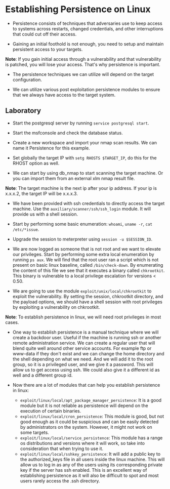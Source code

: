 # Establishing Persistence on Linux

+ Persistence consists of techniques that adversaries use to keep access to systems across restarts, changed credentials, and other interruptions that could cut off their access.

+ Gaining an initial foothold is not enough, you need to setup and maintain persistent access to your targets.

**Note**: If you gain initial access through a vulnerability and that vulnerability is patched, you will lose your access. That's why persistence is important.

+ The persistence techniques we can utilize will depend on the target configuration.

+ We can utilize various post exploitation persistence modules to ensure that we always have access to the target system.

## Laboratory

- Start the postgresql server by running `service postgresql start`.

- Start the msfconsole and check the database status.

- Create a new workspace and import your nmap scan results. We can name it Persistence for this example.

- Set globally the target IP with `setg RHOSTS $TARGET_IP`, do this for the RHOST option as well.

- We can start by using db_nmap to start scanning the target machine. Or you can import them from an external xlm nmap result file.

**Note**: The target machine is the next ip after your ip address. If your ip is x.x.x.2, the target IP will be x.x.x.3.

- We have been provided with ssh credentials to directly access the target machine. Use the `auxiliary/scanner/ssh/ssh_login` module. It will provide us with a shell session.

- Start by performing some basic enumeration: `whoami`, `uname -r`, `cat /etc/*issue`.

- Upgrade the session to meterpreter using `session -u $SESSION_ID`.

- We are now logged as someone that is not root and we want to elevate our privileges. Start by performing some extra local enumeration by running `ps aux`. We will find that the root user ran a script which is not present on basic linux baseline, called `/bin/check-down`. By enumerating the content of this file we see that it executes a binary called `chkrootkit`. This binary is vulnerable to a local privilege escalation for versions < 0.50.

- We are going to use the module `exploit/unix/local/chkrootkit` to exploit the vulnerability. By setting the session, chkrootkit directory, and the payload options, we should have a shell session with root privileges by exploiting a vulnerability on chkrootkit.

**Note**: To establish persistence in linux, we will need root privileges in most cases.

- One way to establish persistence is a manual technique where we will create a backdoor user. Useful if the machine is running ssh or another remote administration service. We can create a regular user that will blend quite well around other service accounts. For example ftp or www-data if they don't exist and we can change the home directory and the shell depending on what we need. And we will add it to the root group, so it is a privileged user, and we give it a password. This will allow us to get access using ssh. We could also give it a different id as well and a different group id.

- Now there are a lot of modules that can help you establish persistence in linux: 

    + `exploit/linux/local/apt_package_manager_persistence`: It is a good module but it is not reliable as persistence will depend on the execution of certain binaries.
    + `exploit/linux/local/cron_persistence`: This module is good, but not good enough as it could be suspicious and can be easily detected by administrators on the system. However, it might not work on some targets.
    + `exploit/linux/local/service_persistence`: This module has a range os distributions and versions where it will work, so take into consideration that when trying to use it.
    + `exploit/linux/local/sshkey_persistence`: It will add a public key to the authorized_keys file in all users inside the linux machine. This will allow us to log in as any of the users using its corresponding private key if the server has ssh enabled. This is an excellent way of establishing persistence as it will also be difficult to spot and most users rarely access the .ssh directory.
